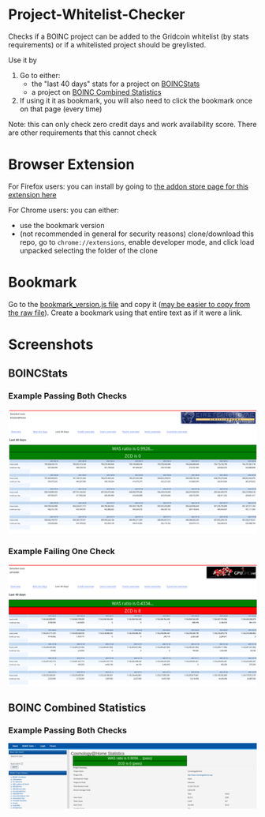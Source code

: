 # Project-Whitelist-Checker
Checks if a BOINC project can be added to the Gridcoin whitelist (by stats requirements) or if a whitelisted project should be greylisted.

Use it by 
1. Go to either: 
    * the "last 40 days" stats for a project on [BOINCStats](https://www.boincstats.com/) 
    * a project on [BOINC Combined Statistics](https://boinc.netsoft-online.com/)
2. If using it it as bookmark, you will also need to click the bookmark once on that page (every time)

Note: this can only check zero credit days and work availability score. There are other
requirements that this cannot check

# Browser Extension

For Firefox users: you can install by going to [the addon store page for this extension here](https://addons.mozilla.org/en-US/firefox/addon/whitelist-requirement-checker/)

For Chrome users: you can either:
* use the bookmark version 
* (not recommended in general for security reasons) clone/download this repo,  go to `chrome://extensions`, enable developer mode, and click load unpacked selecting the folder of the clone
# Bookmark

Go to the [bookmark_version.js file](bookmark_version.js) and copy it ([may be easier to copy from the raw file](https://raw.githubusercontent.com/RoboticMind/Project-Whitelist-Checker/main/bookmark_version.js)). Create a bookmark using that entire text as if it were a link. 

# Screenshots

## BOINCStats 

### Example Passing Both Checks
![Screenshot showing two green banners above a table of the 40 day stats](screenshots/einstein-at-home-example.png)

### Example Failing One Check
![Screenshot showing one green banner and one red banner above the table of the 40 day stats](screenshots/gpugrid-example.png)

## BOINC Combined Statistics

### Example Passing Both Checks
![Screenshot showing two green banners above a table with information about a project](screenshots/boinc-combined-statistics-example.png)